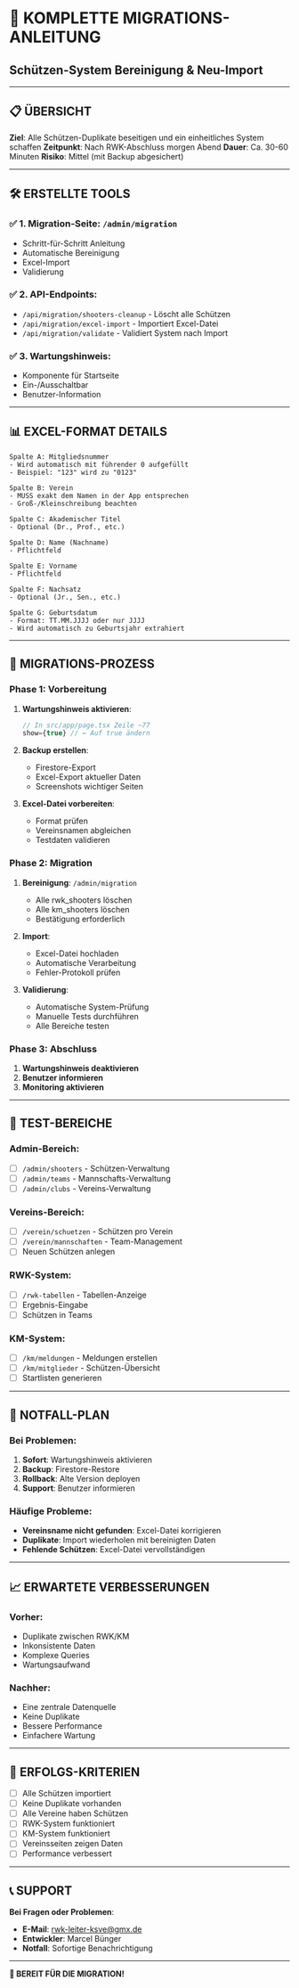 # 🎯 **KOMPLETTE MIGRATIONS-ANLEITUNG**
## **Schützen-System Bereinigung & Neu-Import**

---

## 📋 **ÜBERSICHT**

**Ziel**: Alle Schützen-Duplikate beseitigen und ein einheitliches System schaffen
**Zeitpunkt**: Nach RWK-Abschluss morgen Abend
**Dauer**: Ca. 30-60 Minuten
**Risiko**: Mittel (mit Backup abgesichert)

---

## 🛠️ **ERSTELLTE TOOLS**

### ✅ **1. Migration-Seite**: `/admin/migration`
- Schritt-für-Schritt Anleitung
- Automatische Bereinigung
- Excel-Import
- Validierung

### ✅ **2. API-Endpoints**:
- `/api/migration/shooters-cleanup` - Löscht alle Schützen
- `/api/migration/excel-import` - Importiert Excel-Datei
- `/api/migration/validate` - Validiert System nach Import

### ✅ **3. Wartungshinweis**:
- Komponente für Startseite
- Ein-/Ausschaltbar
- Benutzer-Information

---

## 📊 **EXCEL-FORMAT DETAILS**

```
Spalte A: Mitgliedsnummer
- Wird automatisch mit führender 0 aufgefüllt
- Beispiel: "123" wird zu "0123"

Spalte B: Verein
- MUSS exakt dem Namen in der App entsprechen
- Groß-/Kleinschreibung beachten

Spalte C: Akademischer Titel
- Optional (Dr., Prof., etc.)

Spalte D: Name (Nachname)
- Pflichtfeld

Spalte E: Vorname  
- Pflichtfeld

Spalte F: Nachsatz
- Optional (Jr., Sen., etc.)

Spalte G: Geburtsdatum
- Format: TT.MM.JJJJ oder nur JJJJ
- Wird automatisch zu Geburtsjahr extrahiert
```

---

## 🔄 **MIGRATIONS-PROZESS**

### **Phase 1: Vorbereitung**
1. **Wartungshinweis aktivieren**:
   ```typescript
   // In src/app/page.tsx Zeile ~77
   show={true} // ← Auf true ändern
   ```

2. **Backup erstellen**:
   - Firestore-Export
   - Excel-Export aktueller Daten
   - Screenshots wichtiger Seiten

3. **Excel-Datei vorbereiten**:
   - Format prüfen
   - Vereinsnamen abgleichen
   - Testdaten validieren

### **Phase 2: Migration**
1. **Bereinigung**: `/admin/migration`
   - Alle rwk_shooters löschen
   - Alle km_shooters löschen
   - Bestätigung erforderlich

2. **Import**:
   - Excel-Datei hochladen
   - Automatische Verarbeitung
   - Fehler-Protokoll prüfen

3. **Validierung**:
   - Automatische System-Prüfung
   - Manuelle Tests durchführen
   - Alle Bereiche testen

### **Phase 3: Abschluss**
1. **Wartungshinweis deaktivieren**
2. **Benutzer informieren**
3. **Monitoring aktivieren**

---

## 🧪 **TEST-BEREICHE**

### **Admin-Bereich**:
- [ ] `/admin/shooters` - Schützen-Verwaltung
- [ ] `/admin/teams` - Mannschafts-Verwaltung
- [ ] `/admin/clubs` - Vereins-Verwaltung

### **Vereins-Bereich**:
- [ ] `/verein/schuetzen` - Schützen pro Verein
- [ ] `/verein/mannschaften` - Team-Management
- [ ] Neuen Schützen anlegen

### **RWK-System**:
- [ ] `/rwk-tabellen` - Tabellen-Anzeige
- [ ] Ergebnis-Eingabe
- [ ] Schützen in Teams

### **KM-System**:
- [ ] `/km/meldungen` - Meldungen erstellen
- [ ] `/km/mitglieder` - Schützen-Übersicht
- [ ] Startlisten generieren

---

## 🚨 **NOTFALL-PLAN**

### **Bei Problemen**:
1. **Sofort**: Wartungshinweis aktivieren
2. **Backup**: Firestore-Restore
3. **Rollback**: Alte Version deployen
4. **Support**: Benutzer informieren

### **Häufige Probleme**:
- **Vereinsname nicht gefunden**: Excel-Datei korrigieren
- **Duplikate**: Import wiederholen mit bereinigten Daten
- **Fehlende Schützen**: Excel-Datei vervollständigen

---

## 📈 **ERWARTETE VERBESSERUNGEN**

### **Vorher**:
- Duplikate zwischen RWK/KM
- Inkonsistente Daten
- Komplexe Queries
- Wartungsaufwand

### **Nachher**:
- Eine zentrale Datenquelle
- Keine Duplikate
- Bessere Performance
- Einfachere Wartung

---

## 🎯 **ERFOLGS-KRITERIEN**

- [ ] Alle Schützen importiert
- [ ] Keine Duplikate vorhanden
- [ ] Alle Vereine haben Schützen
- [ ] RWK-System funktioniert
- [ ] KM-System funktioniert
- [ ] Vereinsseiten zeigen Daten
- [ ] Performance verbessert

---

## 📞 **SUPPORT**

**Bei Fragen oder Problemen**:
- **E-Mail**: rwk-leiter-ksve@gmx.de
- **Entwickler**: Marcel Bünger
- **Notfall**: Sofortige Benachrichtigung

---

**🚀 BEREIT FÜR DIE MIGRATION!**